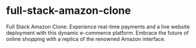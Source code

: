 # full-stack-amazon-clone
 Full Stack Amazon Clone: Experience real-time payments and a live website deployment with this dynamic e-commerce platform. Embrace the future of online shopping with a replica of the renowned Amazon interface.
